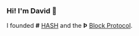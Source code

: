 ### Hi! I'm David 👋

I founded **#** [HASH](https://github.com/hashintel) and the **Þ** [Block Protocol](https://github.com/blockprotocol).
